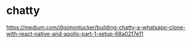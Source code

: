 # chatty
https://medium.com/@simontucker/building-chatty-a-whatsapp-clone-with-react-native-and-apollo-part-1-setup-68a02f7e11
